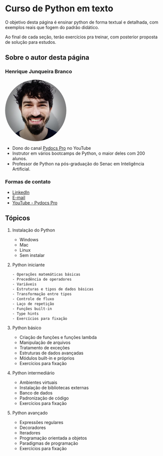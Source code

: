 # Curso de Python em texto

O objetivo desta página é ensinar python de forma textual e detalhada, com exemplos reais que fogem do padrão didático.

Ao final de cada seção, terão exercícios pra treinar, com posterior proposta de solução para estudos.

## Sobre o autor desta página

### Henrique Junqueira Branco

<img src="./img/profile-picture.jpg" align="center" width=200px height=200px style=border-radius:50%>

- Dono do canal [Pydocs Pro](https://www.youtube.com/@pydocs-pro) no YouTube
- Instrutor em vários bootcamps de Python, o maior deles com 200 alunos.
- Professor de Python na pós-graduação do Senac em Inteligência Artificial.

### Formas de contato

- [LinkedIn](https://www.linkedin.com/in/henriqueajnb/)
- [E-mail](mailto:henrique.ajnbranco@gmail.com)
- [YouTube - Pydocs Pro](https://www.youtube.com/@pydocs-pro)

## Tópicos

1. Instalação do Python

      - Windows
      - Mac
      - Linux
      - Sem instalar

2. Python iniciante

       - Operações matemáticas básicas
       - Precedência de operadores
       - Variáveis
       - Estruturas e tipos de dados básicas
       - Transformação entre tipos
       - Controle de fluxo
       - Laço de repetição
       - Funções built-in
       - Type hints
       - Exercícios para fixação

3. Python básico

      - Criação de funções e funções lambda
      - Manipulação de arquivos
      - Tratamento de exceções
      - Estruturas de dados avançadas
      - Módulos built-in e próprios
      - Exercícios para fixação

4. Python intermediário

      - Ambientes virtuais
      - Instalação de bibliotecas externas
      - Banco de dados
      - Padronização de código
      - Exercícios para fixação

5. Python avançado

      - Expressões regulares
      - Decoradores
      - Iteradores
      - Programação orientada a objetos
      - Paradigmas de programação
      - Exercícios para fixação
